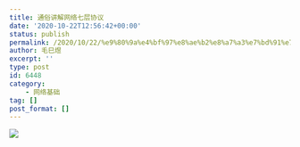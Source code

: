 ```yaml
---
title: 通俗讲解网络七层协议
date: '2020-10-22T12:56:42+00:00'
status: publish
permalink: /2020/10/22/%e9%80%9a%e4%bf%97%e8%ae%b2%e8%a7%a3%e7%bd%91%e7%bb%9c%e4%b8%83%e5%b1%82%e5%8d%8f%e8%ae%ae
author: 毛巳煜
excerpt: ''
type: post
id: 6448
category:
    - 网络基础
tag: []
post_format: []
---
```

[![](http://qiniu.dev-share.top/OSI%207.png)](http://qiniu.dev-share.top/OSI%207.png)